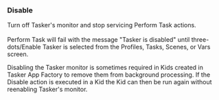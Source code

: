 ### Disable

Turn off Tasker's monitor and stop servicing Perform Task actions.\
\
Perform Task will fail with the message \"Tasker is disabled\" until
three-dots/Enable Tasker is selected from the Profiles, Tasks, Scenes,
or Vars screen.

Disabling the Tasker monitor is sometimes required in Kids created in
Tasker App Factory to remove them from background processing. If the
Disable action is executed in a Kid the Kid can then be run again
without reenabling Tasker's monitor.
